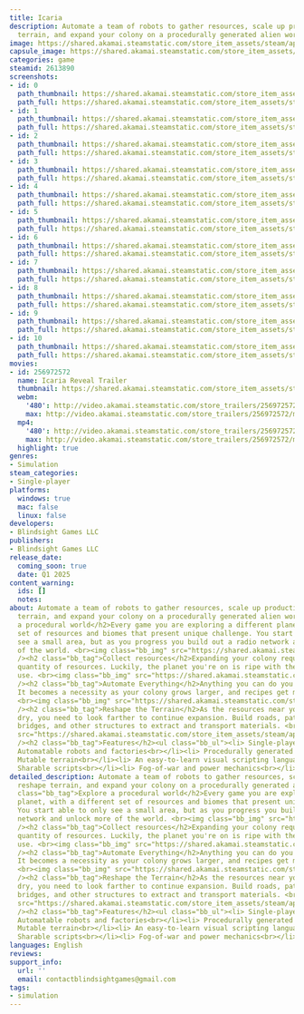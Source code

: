 ```yaml
---
title: Icaria
description: Automate a team of robots to gather resources, scale up production, reshape
  terrain, and expand your colony on a procedurally generated alien world.
image: https://shared.akamai.steamstatic.com/store_item_assets/steam/apps/2613890/header.jpg?t=1729356745
capsule_image: https://shared.akamai.steamstatic.com/store_item_assets/steam/apps/2613890/capsule_231x87.jpg?t=1729356745
categories: game
steamid: 2613890
screenshots:
- id: 0
  path_thumbnail: https://shared.akamai.steamstatic.com/store_item_assets/steam/apps/2613890/ss_a9a782ed0cb596b4147dee780feae21cf218d19e.600x338.jpg?t=1729356745
  path_full: https://shared.akamai.steamstatic.com/store_item_assets/steam/apps/2613890/ss_a9a782ed0cb596b4147dee780feae21cf218d19e.1920x1080.jpg?t=1729356745
- id: 1
  path_thumbnail: https://shared.akamai.steamstatic.com/store_item_assets/steam/apps/2613890/ss_42c5a2605415109c5bc64713c76300b73863c419.600x338.jpg?t=1729356745
  path_full: https://shared.akamai.steamstatic.com/store_item_assets/steam/apps/2613890/ss_42c5a2605415109c5bc64713c76300b73863c419.1920x1080.jpg?t=1729356745
- id: 2
  path_thumbnail: https://shared.akamai.steamstatic.com/store_item_assets/steam/apps/2613890/ss_b8b9772ae255b259f39371a75960df8bd9929394.600x338.jpg?t=1729356745
  path_full: https://shared.akamai.steamstatic.com/store_item_assets/steam/apps/2613890/ss_b8b9772ae255b259f39371a75960df8bd9929394.1920x1080.jpg?t=1729356745
- id: 3
  path_thumbnail: https://shared.akamai.steamstatic.com/store_item_assets/steam/apps/2613890/ss_471e83ed3c039182fb3b5d084d6d95ea62746810.600x338.jpg?t=1729356745
  path_full: https://shared.akamai.steamstatic.com/store_item_assets/steam/apps/2613890/ss_471e83ed3c039182fb3b5d084d6d95ea62746810.1920x1080.jpg?t=1729356745
- id: 4
  path_thumbnail: https://shared.akamai.steamstatic.com/store_item_assets/steam/apps/2613890/ss_3f9dc5f17bb3728c40d4379bbd229e9db1f959c1.600x338.jpg?t=1729356745
  path_full: https://shared.akamai.steamstatic.com/store_item_assets/steam/apps/2613890/ss_3f9dc5f17bb3728c40d4379bbd229e9db1f959c1.1920x1080.jpg?t=1729356745
- id: 5
  path_thumbnail: https://shared.akamai.steamstatic.com/store_item_assets/steam/apps/2613890/ss_cca522301a201651d5b4fba24623cf8c207b5308.600x338.jpg?t=1729356745
  path_full: https://shared.akamai.steamstatic.com/store_item_assets/steam/apps/2613890/ss_cca522301a201651d5b4fba24623cf8c207b5308.1920x1080.jpg?t=1729356745
- id: 6
  path_thumbnail: https://shared.akamai.steamstatic.com/store_item_assets/steam/apps/2613890/ss_07149c7b62f271813a2f6559effb8fe34b820636.600x338.jpg?t=1729356745
  path_full: https://shared.akamai.steamstatic.com/store_item_assets/steam/apps/2613890/ss_07149c7b62f271813a2f6559effb8fe34b820636.1920x1080.jpg?t=1729356745
- id: 7
  path_thumbnail: https://shared.akamai.steamstatic.com/store_item_assets/steam/apps/2613890/ss_5a1202f6c8582c28a2a49338dc398fa00e04013d.600x338.jpg?t=1729356745
  path_full: https://shared.akamai.steamstatic.com/store_item_assets/steam/apps/2613890/ss_5a1202f6c8582c28a2a49338dc398fa00e04013d.1920x1080.jpg?t=1729356745
- id: 8
  path_thumbnail: https://shared.akamai.steamstatic.com/store_item_assets/steam/apps/2613890/ss_70afb4d3f838fdfe8399507756520affe5ad5dce.600x338.jpg?t=1729356745
  path_full: https://shared.akamai.steamstatic.com/store_item_assets/steam/apps/2613890/ss_70afb4d3f838fdfe8399507756520affe5ad5dce.1920x1080.jpg?t=1729356745
- id: 9
  path_thumbnail: https://shared.akamai.steamstatic.com/store_item_assets/steam/apps/2613890/ss_627b4f5c2a4fa28eb50f2b090618154b0501cb48.600x338.jpg?t=1729356745
  path_full: https://shared.akamai.steamstatic.com/store_item_assets/steam/apps/2613890/ss_627b4f5c2a4fa28eb50f2b090618154b0501cb48.1920x1080.jpg?t=1729356745
- id: 10
  path_thumbnail: https://shared.akamai.steamstatic.com/store_item_assets/steam/apps/2613890/ss_f750c8b44b81f18d0d693ff4553ba1d8da6692f3.600x338.jpg?t=1729356745
  path_full: https://shared.akamai.steamstatic.com/store_item_assets/steam/apps/2613890/ss_f750c8b44b81f18d0d693ff4553ba1d8da6692f3.1920x1080.jpg?t=1729356745
movies:
- id: 256972572
  name: Icaria Reveal Trailer
  thumbnail: https://shared.akamai.steamstatic.com/store_item_assets/steam/apps/256972572/movie.293x165.jpg?t=1696377543
  webm:
    '480': http://video.akamai.steamstatic.com/store_trailers/256972572/movie480_vp9.webm?t=1696377543
    max: http://video.akamai.steamstatic.com/store_trailers/256972572/movie_max_vp9.webm?t=1696377543
  mp4:
    '480': http://video.akamai.steamstatic.com/store_trailers/256972572/movie480.mp4?t=1696377543
    max: http://video.akamai.steamstatic.com/store_trailers/256972572/movie_max.mp4?t=1696377543
  highlight: true
genres:
- Simulation
steam_categories:
- Single-player
platforms:
  windows: true
  mac: false
  linux: false
developers:
- Blindsight Games LLC
publishers:
- Blindsight Games LLC
release_date:
  coming_soon: true
  date: Q1 2025
content_warning:
  ids: []
  notes:
about: Automate a team of robots to gather resources, scale up production, reshape
  terrain, and expand your colony on a procedurally generated alien world.<h2 class="bb_tag">Explore
  a procedural world</h2>Every game you are exploring a different planet, with a different
  set of resources and biomes that present unique challenge. You start able to only
  see a small area, but as you progress you build out a radio network and unlock more
  of the world. <br><img class="bb_img" src="https://shared.akamai.steamstatic.com/store_item_assets/steam/apps/2613890/extras/Montage.gif?t=1729356745"
  /><h2 class="bb_tag">Collect resources</h2>Expanding your colony requires ever increasing
  quantity of resources. Luckily, the planet you're on is ripe with them to find and
  use. <br><img class="bb_img" src="https://shared.akamai.steamstatic.com/store_item_assets/steam/apps/2613890/extras/Mine2.gif?t=1729356745"
  /><h2 class="bb_tag">Automate Everything</h2>Anything you can do you can automate.
  It becomes a necessity as your colony grows larger, and recipes get more complex.
  <br><img class="bb_img" src="https://shared.akamai.steamstatic.com/store_item_assets/steam/apps/2613890/extras/UIGIF.gif?t=1729356745"
  /><h2 class="bb_tag">Reshape the Terrain</h2>As the resources near your base run
  dry, you need to look farther to continue expansion. Build roads, pathways, quarries,
  bridges, and other structures to extract and transport materials. <br><img class="bb_img"
  src="https://shared.akamai.steamstatic.com/store_item_assets/steam/apps/2613890/extras/RoadGIF.gif?t=1729356745"
  /><h2 class="bb_tag">Features</h2><ul class="bb_ul"><li> Single-player colony-builder<br></li><li>
  Automatable robots and factories<br></li><li> Procedurally generated voxel world<br></li><li>
  Mutable terrain<br></li><li> An easy-to-learn visual scripting language<br></li><li>
  Sharable scripts<br></li><li> Fog-of-war and power mechanics<br></li><li> Crafting</li></ul>
detailed_description: Automate a team of robots to gather resources, scale up production,
  reshape terrain, and expand your colony on a procedurally generated alien world.<h2
  class="bb_tag">Explore a procedural world</h2>Every game you are exploring a different
  planet, with a different set of resources and biomes that present unique challenge.
  You start able to only see a small area, but as you progress you build out a radio
  network and unlock more of the world. <br><img class="bb_img" src="https://shared.akamai.steamstatic.com/store_item_assets/steam/apps/2613890/extras/Montage.gif?t=1729356745"
  /><h2 class="bb_tag">Collect resources</h2>Expanding your colony requires ever increasing
  quantity of resources. Luckily, the planet you're on is ripe with them to find and
  use. <br><img class="bb_img" src="https://shared.akamai.steamstatic.com/store_item_assets/steam/apps/2613890/extras/Mine2.gif?t=1729356745"
  /><h2 class="bb_tag">Automate Everything</h2>Anything you can do you can automate.
  It becomes a necessity as your colony grows larger, and recipes get more complex.
  <br><img class="bb_img" src="https://shared.akamai.steamstatic.com/store_item_assets/steam/apps/2613890/extras/UIGIF.gif?t=1729356745"
  /><h2 class="bb_tag">Reshape the Terrain</h2>As the resources near your base run
  dry, you need to look farther to continue expansion. Build roads, pathways, quarries,
  bridges, and other structures to extract and transport materials. <br><img class="bb_img"
  src="https://shared.akamai.steamstatic.com/store_item_assets/steam/apps/2613890/extras/RoadGIF.gif?t=1729356745"
  /><h2 class="bb_tag">Features</h2><ul class="bb_ul"><li> Single-player colony-builder<br></li><li>
  Automatable robots and factories<br></li><li> Procedurally generated voxel world<br></li><li>
  Mutable terrain<br></li><li> An easy-to-learn visual scripting language<br></li><li>
  Sharable scripts<br></li><li> Fog-of-war and power mechanics<br></li><li> Crafting</li></ul>
languages: English
reviews:
support_info:
  url: ''
  email: contactblindsightgames@gmail.com
tags:
- simulation
---
```


